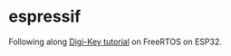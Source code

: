 # espressif

Following along <a href="https://youtube.com/playlist?list=PLEBQazB0HUyQ4hAPU1cJED6t3DU0h34bz">Digi-Key tutorial</a> on FreeRTOS on ESP32.
